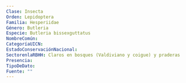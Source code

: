 ```yaml
---
Clase: Insecta
Orden: Lepidoptera
Familia: Hesperiidae
Género: Butleria
Especie: Butleria bissexguttatus
NombreComún: 
CategoríaUICN: 
EstadoConservaciónNacional: 
SectorenlaRBHH: Claros en bosques (Valdiviano y coigue) y praderas
Presencia: 
TipoDeDato: 
Fuente: ""
---
```

